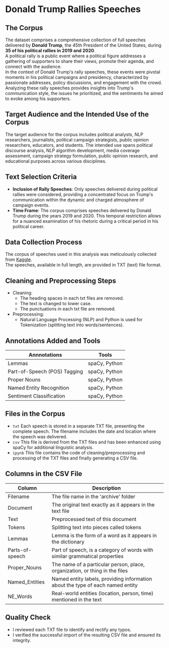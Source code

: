 # Donald Trump Rallies Speeches

## The Corpus
The dataset comprises a comprehensive collection of full speeches delivered by **Donald Trump**, the 45th President of the United States, during **35 of his political rallies in 2019 and 2020**.  
A political rally is a public event where a political figure addresses a gathering of supporters to share their views, promote their agenda, and connect with the audience.  
In the context of Donald Trump's rally speeches, these events were pivotal moments in his political campaigns and presidency, characterized by passionate addresses, policy discussions, and engagement with the crowd. Analyzing these rally speeches provides insights into Trump's communication style, the issues he prioritized, and the sentiments he aimed to evoke among his supporters.
## Target Audience and the Intended Use of the Corpus
The target audience for the corpus includes political analysts, NLP researchers, journalists, political campaign strategists, public opinion researchers, educators, and students. The intended use spans political discourse analysis, NLP algorithm development, media coverage assessment, campaign strategy formulation, public opinion research, and educational purposes across various disciplines.  
## Text Selection Criteria
- **Inclusion of Rally Speeches**: Only speeches delivered during political rallies were considered, providing a concentrated focus on Trump's communication within the dynamic and charged atmosphere of campaign events.  
- **Time Frame**: The corpus comprises speeches delivered by Donald Trump during the years 2019 and 2020. This temporal restriction allows for a nuanced examination of his rhetoric during a critical period in his political career.
## Data Collection Process
The corpus of speeches used in this analysis was meticulously collected from [Kaggle](https://www.kaggle.com/datasets/christianlillelund/donald-trumps-rallies).  
The speeches, available in full length, are provided in TXT (text) file format. 
## Cleaning and Preprocessing Steps
- Cleaning:
  - The heading spaces in each txt files are removed.
  - The text is changed to lower case.
  - The punctuations in each txt file are removed.
- Preprocessing:
  - Natural Language Processing (NLP) and Python is used for Tokenization (splitting text into words/sentences).  
## Annotations Added and Tools
| Annnotations                 | Tools           |
|------------------------------|-----------------|
| Lemmas                       | spaCy, Python   |
| Part-of-Speech (POS) Tagging | spaCy, Python   |
| Proper Nouns                 | spaCy, Python   |
| Named Entity Recognition     | spaCy, Python   |
| Sentiment Classification     | spaCy, Python   |

## Files in the Corpus
- `txt` Each speech is stored in a separate TXT file, presenting the complete speech. The filename includes the date and location where the speech was delivered.
- `csv` This file is derived from the TXT files and has been enhanced using spaCy for additional linguistic analysis.
- `ipynb` This file contains the code of cleaning/preprocessing and processing of the TXT files and finally generating a CSV file.
## Columns in the CSV File
| Column           | Description                                              |
|------------------|----------------------------------------------------------|
| Filename         | The file name in the 'archive' folder                    |
| Document         | The original text exactly as it appears in the text file|
| Text             | Preprocessed text of this document                       |
| Tokens           | Splitting text into pieces called tokens                 |
| Lemmas           | Lemma is the form of a word as it appears in the dictionary|
| Parts-of-speech  | Part of speech, is a category of words with similar grammatical properties|
| Proper_Nouns     | The name of a particular person, place, organization, or thing in the files| 
| Named_Entities   | Named entity labels, providing information about the type of each named entity|
| NE_Words         | Real-world entities (location, person, time) mentioned in the text|

## Quality Check
- I reviewed each TXT file to identify and rectify any typos.
- I verified the successful import of the resulting CSV file and ensured its integrity.
